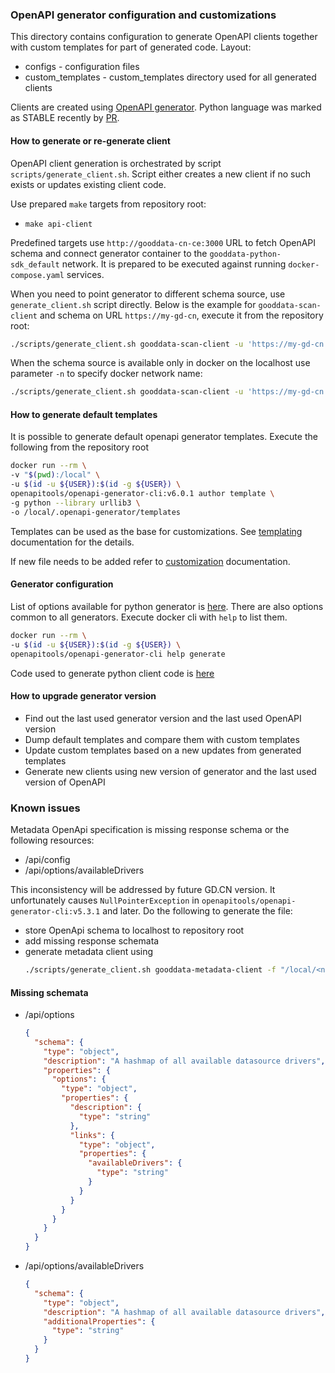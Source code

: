 ### OpenAPI generator configuration and customizations
This directory contains configuration to generate OpenAPI clients together with
custom templates for part of generated code. Layout:
- configs - configuration files
- custom_templates - custom_templates directory used for all generated clients

Clients are created using [OpenAPI generator](https://github.com/OpenAPITools/openapi-generator). Python language
was marked as STABLE recently by [PR](https://github.com/OpenAPITools/openapi-generator/pull/11270).


#### How to generate or re-generate client
OpenAPI client generation is orchestrated by script `scripts/generate_client.sh`. Script either creates a new client
if no such exists or updates existing client code.

Use prepared `make` targets from repository root:
- `make api-client`

Predefined targets use `http://gooddata-cn-ce:3000` URL to fetch OpenAPI schema and connect generator container to
the `gooddata-python-sdk_default` network. It is prepared to be executed against running `docker-compose.yaml`
services.

When you need to point generator to different schema source, use `generate_client.sh` script directly.
Below is the example for `gooddata-scan-client` and schema on URL `https://my-gd-cn`, execute it from
the repository root:
```bash
./scripts/generate_client.sh gooddata-scan-client -u 'https://my-gd-cn'
```

When the schema source is available only in docker on the localhost use parameter `-n` to specify docker network
name:
```bash
./scripts/generate_client.sh gooddata-scan-client -u 'https://my-gd-cn' -n 'my-gd-cn-network-name'
```

#### How to generate default templates
It is possible to generate default openapi generator templates. Execute the following from the repository root
```bash
docker run --rm \
-v "$(pwd):/local" \
-u $(id -u ${USER}):$(id -g ${USER}) \
openapitools/openapi-generator-cli:v6.0.1 author template \
-g python --library urllib3 \
-o /local/.openapi-generator/templates
```
Templates can be used as the base for customizations. See
[templating](https://github.com/OpenAPITools/openapi-generator/blob/master/docs/templating.md) documentation for the details.

If new file needs to be added refer to [customization](https://github.com/OpenAPITools/openapi-generator/blob/master/docs/customization.md)
documentation.

#### Generator configuration
List of options available for python generator is [here](https://github.com/OpenAPITools/openapi-generator/blob/master/docs/generators/python.md).
There are also options common to all generators. Execute docker cli with `help` to list them.
```bash
docker run --rm \
-u $(id -u ${USER}):$(id -g ${USER}) \
openapitools/openapi-generator-cli help generate
```

Code used to generate python client code is [here](https://github.com/OpenAPITools/openapi-generator/blob/master/modules/openapi-generator/src/main/java/org/openapitools/codegen/languages/PythonClientCodegen.java)

#### How to upgrade generator version
- Find out the last used generator version and the last used OpenAPI version
- Dump default templates and compare them with custom templates
- Update custom templates based on a new updates from generated templates
- Generate new clients using new version of generator and the last used version of OpenAPI


### Known issues
Metadata OpenApi specification is missing response schema or the following resources:
- /api/config
- /api/options/availableDrivers

This inconsistency will be addressed by future GD.CN version.
It unfortunately causes `NullPointerException` in `openapitools/openapi-generator-cli:v5.3.1` and later.
Do the following to generate the file:
- store OpenApi schema to localhost to repository root
- add missing response schemata
- generate metadata client using
  ```bash
  ./scripts/generate_client.sh gooddata-metadata-client -f "/local/<name_of_openapi_json_file>.json"
  ```

#### Missing schemata
- /api/options
  ```json
  {
    "schema": {
      "type": "object",
      "description": "A hashmap of all available datasource drivers",
      "properties": {
        "options": {
          "type": "object",
          "properties": {
            "description": {
              "type": "string"
            },
            "links": {
              "type": "object",
              "properties": {
                "availableDrivers": {
                  "type": "string"
                }
              }
            }
          }
        }
      }
    }
  }
  ```
- /api/options/availableDrivers
  ```json
  {
    "schema": {
      "type": "object",
      "description": "A hashmap of all available datasource drivers",
      "additionalProperties": {
        "type": "string"
      }
    }
  }

  ```
